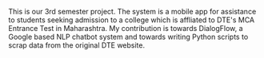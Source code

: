 This is our 3rd semester project. 
The system is a mobile app for assistance to students seeking admission to a college which is affliated to DTE's MCA Entrance 
Test in Maharashtra.
My contribution is towards DialogFlow, a Google based NLP chatbot system and towards writing Python scripts to scrap data from
the original DTE website.
